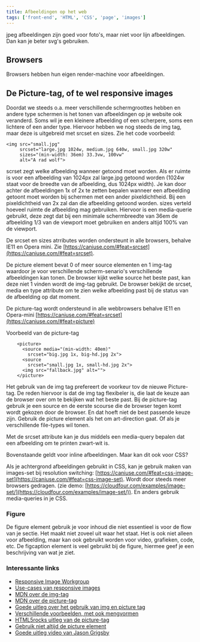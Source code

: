 ```yaml
---
title: Afbeeldingen op het web
tags: ['front-end', 'HTML', 'CSS', 'page', 'images']
---
```



jpeg afbeeldingen zijn goed voor foto's, maar niet voor lijn afbeeldingen. Dan kan je beter svg's gebruiken.

## Browsers

Browsers hebben hun eigen render-machine voor afbeeldingen.

## De Picture-tag, of te wel responsive images

Doordat we steeds o.a. meer verschillende schermgroottes hebben en andere type schermen is het tonen van afbeeldingen op je website ook veranderd. Soms wil je een kleinere afbeelding of een scherpere, soms een lichtere of een ander type.
Hiervoor hebben we nog steeds de img tag, maar deze is uitgebreid met srcset en sizes. Zie het code voorbeeld:

```
<img src="small.jpg"
     srcset="large.jpg 1024w, medium.jpg 640w, small.jpg 320w"
     sizes="(min-width: 36em) 33.3vw, 100vw"
     alt="A rad wolf">
```

scrset zegt welke afbeelding wanneer getoond moet worden. Als er ruimte is voor een afbeelding van 1024px zal large.jpg getoond worden (1024w staat voor de breedte van de afbeelding, dus 1024px width). Je kan door achter de afbeeldingen 1x of 2x te zetten bepalen wanneer een afbeelding getoont moet worden bij schermen met een ander pixeldichtheid. Bij een pixeldichtheid van 2x zal dan die afbeelding getoond worden.
sizes verteld hoeveel ruimte de afbeelding mag gebruiken. Hiervoor is een media-querie gebruikt, deze zegt dat bij een minimale schermbreedte van 36em de afbeelding 1/3 van de viewport moet gebruiken en anders altijd 100% van de viewport.

De srcset en sizes atrributes worden ondersteunt in alle browsers, behalve IE11 en Opera mini. Zie [https://caniuse.com/#feat=srcset](https://caniuse.com/#feat=srcset).

De picture element bevat 0 of meer source elementen en 1 img-tag waardoor je voor verschillende scherm-senario's verschillende afbeeldingen kan tonen. De browser kijkt welke source het beste past, kan deze niet 1 vinden wordt de img-tag gebruikt. De browser bekijkt de srcset, media en type attribute om te zien welke afbeelding past bij de status van de afbeelding op dat moment.

De picture-tag wordt ondersteund in alle webbrowsers behalve IE11 en Opera-mini [https://caniuse.com/#feat=srcset](https://caniuse.com/#feat=picture)

Voorbeeld van de picture-tag

```
	<picture>
	  <source media="(min-width: 40em)"
	    srcset="big.jpg 1x, big-hd.jpg 2x">
	  <source
	    srcset="small.jpg 1x, small-hd.jpg 2x">
	  <img src="fallback.jpg" alt="">
	</picture>
``` 
 
Het gebruik van de img tag prefereert de voorkeur tov de nieuwe Picture-tag. De reden hiervoor is dat de img tag flexibeler is, die laat de keuze aan de browser over om te bekijken wat het beste past. Bij de picture-tag gebruik je een source en de eerste scourse die de browser tegen komt wordt gekozen door de browser. En dat hoeft niet de best passende keuze zijn.
Gebruik de picture element als het om art-direction gaat. Of als je verschillende file-types wil tonen.

Met de srcset attribute kan je dus middels een media-query bepalen dat een afbeelding om te printen zwart-wit is.

Bovenstaande geldt voor inline afbeeldingen. Maar kan dit ook voor CSS?

Als je achtergrond afbeeldingen gebruikt in CSS, kan je gebruik maken van images-set bij resolution switching: [https://caniuse.com/#feat=css-image-set](https://caniuse.com/#feat=css-image-set). Wordt door steeds meer browsers gedragen. (zie demo: [https://cloudfour.com/examples/image-set/](https://cloudfour.com/examples/image-set/)). En anders gebruik media-queries in je CSS.


### Figure

De figure element gebruik je voor inhoud die niet essentieel is voor de flow van je sectie. Het maakt niet zoveel uit waar het staat. Het is ook niet alleen voor afbeelding, maar kan ook gebruikt worden voor video, grafieken, code, etc. 
De figcaption element is veel gebruikt bij de figure, hiermee geef je een beschrijving van wat je ziet.


### Interessante links

* [Responsive Image Workgroup](http://responsiveimages.org/)
* [Use-cases van responsive images](http://usecases.responsiveimages.org/)
* [MDN over de img-tag](https://developer.mozilla.org/en-US/docs/Web/HTML/Element/img)
* [MDN over de picture-tag](https://developer.mozilla.org/en-US/docs/Web/HTML/Element/picture)
* [Goede uitleg over het gebruik van img en picture tag](https://www.smashingmagazine.com/2014/05/responsive-images-done-right-guide-picture-srcset/)
* [Verschillende voorbeelden, met ook mengvormen](https://dev.opera.com/articles/responsive-images/)
* [HTML5rocks uitleg van de picture-tag](https://www.html5rocks.com/en/tutorials/responsive/picture-element/)
* [Gebruik niet altijd de picture element](https://cloudfour.com/thinks/dont-use-picture-most-of-the-time/)
* [Goede uitleg video van Jason Grigsby](https://aneventapart.com/news/post/responsive-images-jason-grigsby-an-event-apart-video)